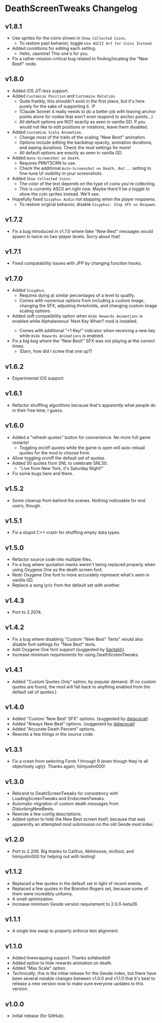 # DeathScreenTweaks Changelog
## v1.8.1
- Use sprites for the coins shown in `Show Collected Coins`.
  - To restore past behavior, toggle `Use ASCII Art for Coins Instead`.
- Added conditions for editing each setting.
  - Hello, Jasmine! This one's for you.
- Fix a rather mission-critical bug related to finding/locating the "New Best!" node.
## v1.8.0
- Added iOS JIT-less support.
- Added `Customize Position` and `Customize Rotation`.
  - Quite frankly, this shouldn't exist in the first place, but it's here purely for the sake of supporting it. :P
  - (Claude Sonnet 4 really needs to do a better job with leaving anchor points alone for nodes that won't even respond to anchor points...)
  - All default options are NOT exactly as seen in vanilla GD. If you would not like to edit positions or rotations, leave them disabled.
- Added `Customize Scale Animation`.
  - Change most of the traits of the scaling "New Best!" animation.
  - Options include editing the backdrop opacity, animation durations, and easing durations. Check the mod settings for more!
  - All default options are exactly as seen in vanilla GD.
- Added `Auto-Screenshot on Death`.
  - Requires PRNTSCRN to use.
  - Check the additional `Auto-Screenshot on Death, But...` setting to fine-tune UI visibility in your screenshots.
- Added `Show Collected Coins`.
  - The color of the text depends on the type of coins you're collecting.
  - This is currently ASCII art right now. Maybe there'll be a toggle to show the coin sprites instead. We'll see.
- Hopefully fixed `Sisyphus Audio` not stopping when the player respawns.
  - To restore original behavior, disable `Sisyphus: Stop SFX on Respawn`.
## v1.7.2
- Fix a bug introduced in v1.7.0 where fake "New Best" messages would spawn in twice on two-player levels. Sorry about that!
## v1.7.1
- Fixed compatability issues with JFP by changing function hooks.
## v1.7.0
- Added `Sisyphus`.
  - Requires dying at similar percentages of a level to qualify.
  - Comes with numerous options from including a custom image, changing the SFX, adjusting thresholds, and changing custom image scaling options.
- Added soft compatibility option when `Hide Rewards Animations` is enabled while <cl>Alphalaneous' Next Key When?</c> mod is installed.
  - Comes with additional "+1 Key!" indicator when receiving a new key while `Hide Rewards Animations` is enabled.
- Fix a big bug where the "New Best!" SFX was not playing at the correct times.
  - (Darn, how did I screw that one up?)
## v1.6.2
- Experimental iOS support.
## v1.6.1
- Refactor shuffling algorithms because that's apparently what people do in their free time, I guess.
## v1.6.0
- Added a "refresh quotes" button for convenience. No more full game restarts!
    - Toggling on/off quotes while the game is open will auto-reload quotes for the mod to choose from.
- Allow toggling on/off the default set of quotes.
- Added 50 quotes from SNL to celebrate SNL50.
    - "Live from New York, it's Saturday Night!"
- Fix some bugs here and there.
## v1.5.2
- Some cleanup from behind the scenes. Nothing noticeable for end users, though.
## v1.5.1
- Fix a stupid C++ crash for shuffling empty data types.
## v1.5.0
- Refactor source code into multiple files.
- Fix a bug where quotation marks weren't being replaced properly when using Oxygene One as the death screen font.
- Redo Oxygene One font to more accurately represent what's seen in vanilla GD.
- Replace a song lyric from the default set with another.
## v1.4.3
- Port to 2.2074.
## v1.4.2
- Fix a bug where disabling "Custom "New Best" Texts" would also disable font settings for "New Best" texts.
- Add Oxygene One font support (suggested by [Saritahh](https://discord.com/users/305158690204286979)).
- Increase minimum requirements for using DeathScreenTweaks.
## v1.4.1
- Added "Custom Quotes Only" option, by popular demand. (If no custom quotes are found, the mod will fall back to anything enabled from the default set of quotes.)
## v1.4.0
- Added "Custom 'New Best' SFX" options. (suggested by [datacocat](https://discord.com/users/1216556628049133579))
- Added "Always New Best" options. (suggested by [datacocat](https://discord.com/users/1216556628049133579))
- Added "Accurate Death Percent" options.
- Rewrote a few things in the source code.
## v1.3.1
- Fix a crash from selecting Fonts 1 through 9 (even though they're all objectively ugly). Thanks again, hiimjustin000!
## v1.3.0
- Rebrand to DeathScreenTweaks for consistency with LoadingScreenTweaks and EndscreenTweaks.
- Automatic migration of custom death messages from DisturbingNewBests.
- Rewrote a few config descriptions.
- Added option to hide the New Best screen itself, because that was apparently an attempted mod submission on the old Geode mod index.
## v1.2.0
- Port to 2.206. Big thanks to CatXus, Aktimoose, ninXout, and hiimjustin000 for helping out with testing!
## v1.1.2
- Replaced a few quotes in the default set in light of recent events.
- Replaced a few quotes in the Brandon Rogers set, because some of them were incredibly unfunny.
- A small optimization.
- Increase minimum Geode version requirement to 2.0.0-beta26.
## v1.1.1
- A single line swap to properly enforce text alignment.
## v1.1.0
- Added linewrapping support. Thanks sofabeddd!
- Added option to hide rewards animation on death.
- Added "Max Scale" option.
- *Technically*, this is the initial release for the Geode index, but there have been several notable changes between v1.0.0 and v1.1.0 that it's best to release a new version now to make sure everyone updates to this version.
## v1.0.0
- Initial release (for GitHub).
